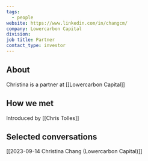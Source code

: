 ```yaml
---
tags:
  - people
website: https://www.linkedin.com/in/changcm/
company: Lowercarbon Capital
division: 
job title: Partner
contact_type: investor
---
```

## About
Christina is a partner at [[Lowercarbon Capital]]

## How we met
Introduced by [[Chris Tolles]]

## Selected conversations
[[2023-09-14 Christina Chang (Lowercarbon Capital)]]